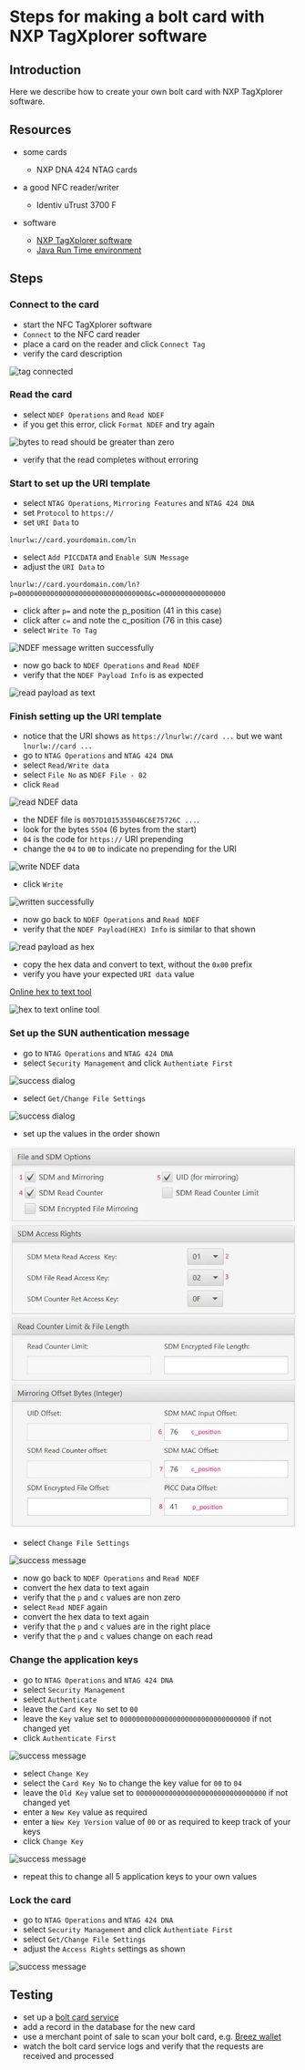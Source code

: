 # Steps for making a bolt card with NXP TagXplorer software

## Introduction

Here we describe how to create your own bolt card with NXP TagXplorer software.

## Resources
 
- some cards
  - NXP DNA 424 NTAG cards

- a good NFC reader/writer
  - Identiv uTrust 3700 F

- software
  - [NXP TagXplorer software](https://www.nxp.com/products/rfid-nfc/mifare-hf/mifare-desfire/tagxplorer-pc-based-nfc-tag-reader-writer-tool:TAGXPLORER)
  - [Java Run Time environment](https://java.com/de/download/)

## Steps

### Connect to the card
- start the NFC TagXplorer software
- `Connect` to the NFC card reader
- place a card on the reader and click `Connect Tag`
- verify the card description

![tag connected](images/con.webp)

### Read the card
- select `NDEF Operations` and `Read NDEF`
- if you get this error, click `Format NDEF` and try again

![bytes to read should be greater than zero](images/btr.webp)

- verify that the read completes without erroring

### Start to set up the URI template
- select `NTAG Operations`, `Mirroring Features` and `NTAG 424 DNA`
- set `Protocol` to `https://`
- set `URI Data` to
```
lnurlw://card.yourdomain.com/ln
```
- select `Add PICCDATA` and `Enable SUN Message`
- adjust the `URI Data` to
```
lnurlw://card.yourdomain.com/ln?p=00000000000000000000000000000000&c=0000000000000000
```
- click after `p=` and note the p_position (41 in this case)
- click after `c=` and note the c_position (76 in this case)
- select `Write To Tag`

![NDEF message written successfully](images/nfwc.webp)

- now go back to `NDEF Operations` and `Read NDEF`
- verify that the `NDEF Payload Info` is as expected

![read payload as text](images/rd-txt.webp)
	 
### Finish setting up the URI template
- notice that the URI shows as `https://lnurlw://card ...` but we want `lnurlw://card ...`
- go to `NTAG Operations` and `NTAG 424 DNA`
- select `Read/Write data`
- select `File No` as `NDEF File - 02`
- click `Read`

![read NDEF data](images/rdh.webp)

- the NDEF file is `0057D1015355046C6E75726C ...`.
- look for the bytes `5504` (6 bytes from the start)
- `04` is the code for `https://` URI prepending
- change the `04` to `00` to indicate no prepending for the URI

![write NDEF data](images/wrh.webp)

- click `Write`

![written successfully](images/ws.webp)

- now go back to `NDEF Operations` and `Read NDEF`
- verify that the `NDEF Payload(HEX) Info` is similar to that shown

![read payload as hex](images/nrd.webp)

- copy the hex data and convert to text, without the `0x00` prefix
- verify you have your expected `URI data` value  

[Online hex to text tool](http://www.unit-conversion.info/texttools/hexadecimal/)

![hex to text online tool](images/hex.webp)

### Set up the SUN authentication message
- go to `NTAG Operations` and `NTAG 424 DNA`
- select `Security Management` and click `Authentiate First`

![success dialog](images/avs.webp)

- select `Get/Change File Settings`

![success dialog](images/gfs.webp)

- set up the values in the order shown

![file and SDM options with field entry order](images/fs-add-2.webp)

- select `Change File Settings`

![success message](images/cfs.webp)

- now go back to `NDEF Operations` and `Read NDEF`
- convert the hex data to text again
- verify that the `p` and `c` values are non zero
- select `Read NDEF` again
- convert the hex data to text again
- verify that the `p` and `c` values are in the right place
- verify that the `p` and `c` values change on each read
 
### Change the application keys
- go to `NTAG Operations` and `NTAG 424 DNA`
- select `Security Management`
- select `Authenticate`
- leave the `Card Key No` set to `00`
- leave the `Key` value set to `00000000000000000000000000000000` if not changed yet
- click `Authenticate First`

![success message](images/avs.webp)

- select `Change Key`
- select the `Card Key No` to change the key value for `00` to `04`
- leave the `Old Key` value set to `00000000000000000000000000000000` if not changed yet
- enter a `New Key` value as required
- enter a `New Key Version` value of `00` or as required to keep track of your keys
- click `Change Key`

![success message](images/ccs.webp)

- repeat this to change all 5 application keys to your own values

### Lock the card
- go to `NTAG Operations` and `NTAG 424 DNA`
- select `Security Management` and click `Authentiate First`
- select `Get/Change File Settings`
- adjust the `Access Rights` settings as shown

![success message](images/lock.webp)

## Testing
- set up a [bolt card service](INSTALL.md)
- add a record in the database for the new card
- use a merchant point of sale to scan your bolt card, e.g. [Breez wallet](https://breez.technology/)
- watch the bolt card service logs and verify that the requests are received and processed
